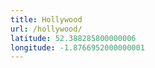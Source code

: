 ```yaml
---
title: Hollywood
url: /hollywood/
latitude: 52.388285800000006
longitude: -1.8766952000000001
---
```

